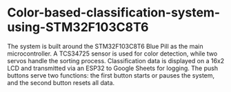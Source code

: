 # Color-based-classification-system-using-STM32F103C8T6
The system is built around the STM32F103C8T6 Blue Pill as the main microcontroller. A TCS34725 sensor is used for color detection, while two servos handle the sorting process. Classification data is displayed on a 16x2 LCD and transmitted via an ESP32 to Google Sheets for logging. The push buttons serve two functions: the first button starts or pauses the system, and the second button resets all data.
